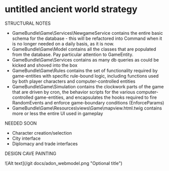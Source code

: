 untitled ancient world strategy
====

STRUCTURAL NOTES
- GameBundle\Game\Services\NewgameService contains the entire basic schema for the database - this will be refactored into Command when it is no longer needed on a daily basis, as it is now.
- GameBundle\Game\Model contains all the classes that are populated from the database. Pay particular attention to GameEntity.
- GameBundle\Game\Services contains as many db queries as could be kicked and shoved into the box
- GameBundle\Game\Rules contains the set of functionality required by game-entities with specific rule-bound logic, including functions used by both player characters and computer-controlled entities
- GameBundle\Game\Simulation contains the clockwork parts of the game that are driven by cron, the behavior scripts for the various computer-controlled game-entities, and encapsulates the hooks required to fire RandomEvents and enforce game-boundary conditions (EnforceParams)
- GameBundle\Game\Resources\views\Game\mapview.html.twig contains more or less the entire UI used in gameplay

NEEDED SOON
- Character creation/selection
- City interface
- Diplomacy and trade interfaces
 
DESIGN CAVE PAINTING

![Alt text](/git docs/adon_webmodel.png "Optional title")
	
